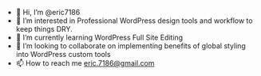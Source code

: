 - 👋 Hi, I’m @eric7186
- 👀 I’m interested in Professional WordPress design tools and workflow to keep things DRY.
- 🌱 I’m currently learning WordPress Full Site Editing
- 💞️ I’m looking to collaborate on implementing benefits of global styling into WordPress custom tools
- 📫 How to reach me eric.7186@gmail.com

<!---
eric7186/eric7186 is a ✨ special ✨ repository because its `README.md` (this file) appears on your GitHub profile.
You can click the Preview link to take a look at your changes.
--->
